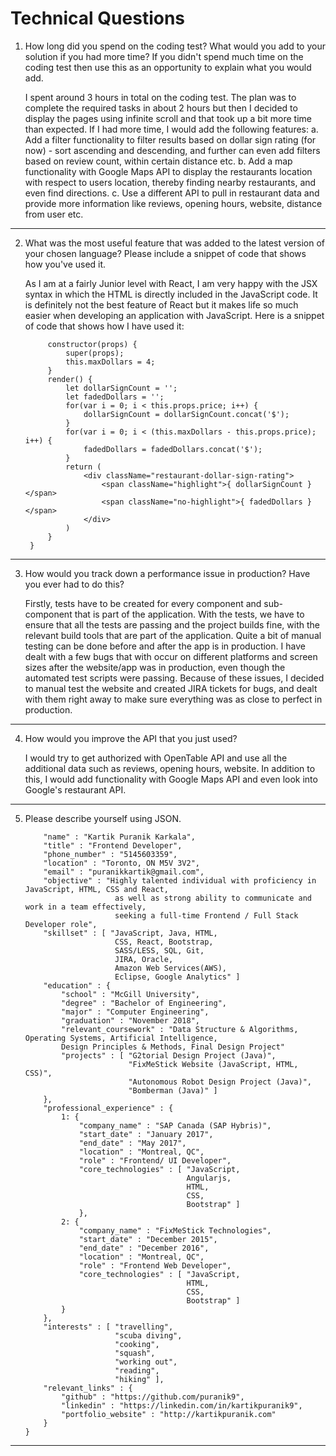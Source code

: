 # Technical Questions

1. How long did you spend on the coding test? What would you add to your solution if you had more time? If you didn't spend much time on the coding test then use this as an opportunity to explain what you would add.

    I spent around 3 hours in total on the coding test. The plan was to complete the required tasks in about 2 hours but then I decided to display the pages using infinite scroll and that took up a bit more time than expected.
    If I had more time, I would add the following features:
        a. Add a filter functionality to filter results based on dollar sign rating (for now) - sort ascending and descending, and further can even add filters based on review count, within certain distance etc.
        b. Add a map functionality with Google Maps API to display the restaurants location with respect to users location, thereby finding nearby restaurants, and even find directions.
        c. Use a different API to pull in restaurant data and provide more information like reviews, opening hours, website, distance from user etc.

---

2. What was the most useful feature that was added to the latest version of your chosen language? Please include a snippet of code that shows how you've used it.

    As I am at a fairly Junior level with React, I am very happy with the JSX syntax in which the HTML is directly included in the JavaScript code. It is definitely not the best feature of React but it makes life so much easier
    when developing an application with JavaScript.
    Here is a snippet of code that shows how I have used it:
    ```class DollarSignRating extends Component {
         constructor(props) {
             super(props);
             this.maxDollars = 4;
         }
         render() {
             let dollarSignCount = '';
             let fadedDollars = '';
             for(var i = 0; i < this.props.price; i++) {
                 dollarSignCount = dollarSignCount.concat('$');
             }
             for(var i = 0; i < (this.maxDollars - this.props.price); i++) {
                 fadedDollars = fadedDollars.concat('$');
             }
             return (
                 <div className="restaurant-dollar-sign-rating">
                     <span className="highlight">{ dollarSignCount }</span>
                     <span className="no-highlight">{ fadedDollars }</span>
                 </div>
             )
         }
     }

---

3. How would you track down a performance issue in production? Have you ever had to do this?

    Firstly, tests have to be created for every component and sub-component that is part of the application. With the tests, we have to ensure that all the tests are passing and the project builds fine, with the relevant build tools that are part of the application.
    Quite a bit of manual testing can be done before and after the app is in production. I have dealt with a few bugs that with occur on different platforms and screen sizes after the website/app was in production, even though the automated test scripts were passing.
    Because of these issues, I decided to manual test the website and created JIRA tickets for bugs, and dealt with them right away to make sure everything was as close to perfect in production.

---

4. How would you improve the API that you just used?

    I would try to get authorized with OpenTable API and use all the additional data such as reviews, opening hours, website. In addition to this, I would add functionality with Google Maps API and even look into Google's restaurant API.

---

5. Please describe yourself using JSON.

    ```{
        "name" : "Kartik Puranik Karkala",
        "title" : "Frontend Developer",
        "phone_number" : "5145603359",
        "location" : "Toronto, ON M5V 3V2",
        "email" : "puranikkartik@gmail.com",
        "objective" : "Highly talented individual with proficiency in JavaScript, HTML, CSS and React,
                        as well as strong ability to communicate and work in a team effectively,
                        seeking a full-time Frontend / Full Stack Developer role",
        "skillset" : [ "JavaScript, Java, HTML,
                        CSS, React, Bootstrap,
                        SASS/LESS, SQL, Git,
                        JIRA, Oracle,
                        Amazon Web Services(AWS),
                        Eclipse, Google Analytics" ]
        "education" : {
            "school" : "McGill University",
            "degree" : "Bachelor of Engineering",
            "major" : "Computer Engineering",
            "graduation" : "November 2018",
            "relevant_coursework" : "Data Structure & Algorithms, Operating Systems, Artificial Intelligence,
            Design Principles & Methods, Final Design Project"
            "projects" : [ "G2torial Design Project (Java)",
                           "FixMeStick Website (JavaScript, HTML, CSS)",
                           "Autonomous Robot Design Project (Java)",
                           "Bomberman (Java)" ]
        },
        "professional_experience" : {
            1: {
                "company_name" : "SAP Canada (SAP Hybris)",
                "start_date" : "January 2017",
                "end_date" : "May 2017",
                "location" : "Montreal, QC",
                "role" : "Frontend/ UI Developer",
                "core_technologies" : [ "JavaScript,
                                        Angularjs,
                                        HTML,
                                        CSS,
                                        Bootstrap" ]
                },
            2: {
                "company_name" : "FixMeStick Technologies",
                "start_date" : "December 2015",
                "end_date" : "December 2016",
                "location" : "Montreal, QC",
                "role" : "Frontend Web Developer",
                "core_technologies" : [ "JavaScript,
                                        HTML,
                                        CSS,
                                        Bootstrap" ]
            }
        },
        "interests" : [ "travelling",
                        "scuba diving",
                        "cooking",
                        "squash",
                        "working out",
                        "reading",
                        "hiking" ],
        "relevant_links" : {
            "github" : "https://github.com/puranik9",
            "linkedin" : "https://linkedin.com/in/kartikpuranik9",
            "portfolio_website" : "http://kartikpuranik.com"
        }
    }

---